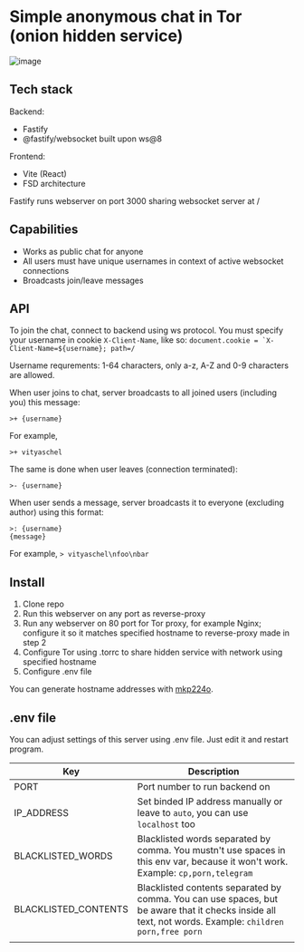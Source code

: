 # Simple anonymous chat in Tor (onion hidden service)

![image](https://github.com/VityaSchel/tor-chat/assets/59040542/77de1dd4-7c3f-4b84-bfda-183fea59a681)

## Tech stack

Backend:
- Fastify
- @fastify/websocket built upon ws@8

Frontend:
- Vite (React)
- FSD architecture

Fastify runs webserver on port 3000 sharing websocket server at /

## Capabilities

- Works as public chat for anyone
- All users must have unique usernames in context of active websocket connections
- Broadcasts join/leave messages

## API

To join the chat, connect to backend using ws protocol. You must specify your username in cookie `X-Client-Name`, like so: ``document.cookie = `X-Client-Name=${username}; path=/``

Username requrements: 1-64 characters, only a-z, A-Z and 0-9 characters are allowed.


When user joins to chat, server broadcasts to all joined users (including you) this message:
```
>+ {username}
```
For example, 
```
>+ vityaschel
```

The same is done when user leaves (connection terminated):

```
>- {username}
```

When user sends a message, server broadcasts it to everyone (excluding author) using this format:

```
>: {username}
{message}
```

For example, `> vityaschel\nfoo\nbar`

## Install

1. Clone repo
2. Run this webserver on any port as reverse-proxy
3. Run any webserver on 80 port for Tor proxy, for example Nginx; configure it so it matches specified hostname to reverse-proxy made in step 2
4. Configure Tor using .torrc to share hidden service with network using specified hostname
5. Configure .env file

You can generate hostname addresses with [mkp224o](https://github.com/cathugger/mkp224o). 

## .env file

You can adjust settings of this server using .env file. Just edit it and restart program.

| Key                  | Description                                                                                                                                             |
| -------------------- | ------------------------------------------------------------------------------------------------------------------------------------------------------- |
| PORT                 | Port number to run backend on                                                                                                                           |
| IP_ADDRESS           | Set binded IP address manually or leave to `auto`, you can use `localhost` too                                                                          |
| BLACKLISTED_WORDS    | Blacklisted words separated by comma. You mustn't use spaces in this env var, because it won't work. Example: `cp,porn,telegram`                        |
| BLACKLISTED_CONTENTS | Blacklisted contents separated by comma. You can use spaces, but be aware that it checks inside all text, not words. Example: `children porn,free porn` |
|                      |                                                                                                                                                         |
